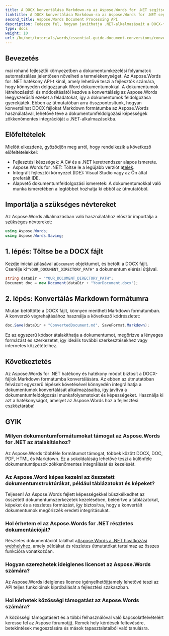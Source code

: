 ```yaml
---
title: A DOCX konvertálása Markdown-ra az Aspose.Words for .NET segítségével
linktitle: A DOCX konvertálása Markdown-ra az Aspose.Words for .NET segítségével
second_title: Aspose.Words Document Processing API
description: Fedezze fel, hogyan javíthatja .NET-alkalmazásait a DOCX-fájlok Markdown formátumba való zökkenőmentes konvertálásával az Aspose.Words for .NET használatával. Ez az átfogó útmutató lépésről lépésre, és a GYIK.
type: docs
weight: 10
url: /hu/net/tutorials/words/essential-guide-document-conversions/convert-docx-to-markdown/
---
```

## Bevezetés

mai rohanó fejlesztői környezetben a dokumentumkezelési folyamatok automatizálása jelentősen növelheti a termelékenységet. Az Aspose.Words for .NET hatékony API-t kínál, amely lehetővé teszi a fejlesztők számára, hogy könnyedén dolgozzanak Word dokumentumokkal. A dokumentumok létrehozásától és módosításától kezdve a konvertálásig az Aspose.Words leegyszerűsíti ezeket a feladatokat, így a dokumentumok feldolgozása gyerekjáték. Ebben az útmutatóban arra összpontosítunk, hogyan konvertálhat DOCX fájlokat Markdown formátumba az Aspose.Words használatával, lehetővé téve a dokumentumfeldolgozási képességek zökkenőmentes integrációját a .NET-alkalmazásokba.

## Előfeltételek

Mielőtt elkezdené, győződjön meg arról, hogy rendelkezik a következő előfeltételekkel:

- Fejlesztési készségek: A C# és a .NET keretrendszer alapos ismerete.
-  Aspose.Words for .NET: Töltse le a legújabb verziót a[telek](https://releases.aspose.com/words/net/).
- Integrált fejlesztői környezet (IDE): Visual Studio vagy az Ön által preferált IDE.
- Alapvető dokumentumfeldolgozási ismeretek: A dokumentumokkal való munka ismeretében a legtöbbet hozhatja ki ebből az útmutatóból.

## Importálja a szükséges névtereket

Az Aspose.Words alkalmazásban való használatához először importálja a szükséges névtereket:

```csharp
using Aspose.Words;
using Aspose.Words.Saving;
```

## 1. lépés: Töltse be a DOCX fájlt

 Kezdje inicializálásával a`Document` objektumot, és betölti a DOCX fájlt. Cserélje ki`"YOUR_DOCUMENT_DIRECTORY_PATH"` a dokumentum elérési útjával.

```csharp
string dataDir = "YOUR_DOCUMENT_DIRECTORY_PATH";
Document doc = new Document(dataDir + "YourDocument.docx");
```

## 2. lépés: Konvertálás Markdown formátumra

Miután betöltötte a DOCX fájlt, könnyen mentheti Markdown formátumban. A konverzió végrehajtásához használja a következő kódrészletet:

```csharp
doc.Save(dataDir + "ConvertedDocument.md", SaveFormat.Markdown);
```

Ez az egyszerű kódsor átalakíthatja a dokumentumot, megőrizve a lényeges formázást és szerkezetet, így ideális további szerkesztésekhez vagy internetes közzétételhez.

## Következtetés

Az Aspose.Words for .NET hatékony és hatékony módot biztosít a DOCX-fájlok Markdown formátumba konvertálására. Az ebben az útmutatóban felvázolt egyszerű lépések követésével könnyedén integrálhatja a dokumentumok konvertálását alkalmazásaiba, így javítva a dokumentumfeldolgozási munkafolyamatokat és képességeket. Használja ki azt a hatékonyságot, amelyet az Aspose.Words hoz a fejlesztési eszköztárába!

## GYIK

### Milyen dokumentumformátumokat támogat az Aspose.Words for .NET az átalakításhoz?

Az Aspose.Words többféle formátumot támogat, többek között DOCX, DOC, PDF, HTML és Markdown. Ez a sokoldalúság lehetővé teszi a különféle dokumentumtípusok zökkenőmentes integrálását és kezelését.

### Az Aspose.Word képes kezelni az összetett dokumentumstruktúrákat, például táblázatokat és képeket?

Teljesen! Az Aspose.Words fejlett képességekkel büszkélkedhet az összetett dokumentumszerkezetek kezelésében, beleértve a táblázatokat, képeket és a részletes formázást, így biztosítva, hogy a konvertált dokumentumok megőrizzék eredeti integritásukat.

### Hol érhetem el az Aspose.Words for .NET részletes dokumentációját?

 Részletes dokumentációt találhat a[Aspose.Words a .NET hivatkozási webhelyhez](https://reference.aspose.com/words/net/), amely példákat és részletes útmutatókat tartalmaz az összes funkcióra vonatkozóan.

### Hogyan szerezhetek ideiglenes licencet az Aspose.Words számára?

 Az Aspose.Words ideiglenes licence igényelhető[itt](https://purchase.conholdate.com/temporary-license/)amely lehetővé teszi az API teljes funkcióinak kipróbálását a fejlesztési szakaszban.

### Hol kérhetek közösségi támogatást az Aspose.Words számára?

 A közösségi támogatásért és a többi felhasználóval való kapcsolatfelvételért keresse fel az Aspose fórumot[itt](https://forum.aspose.com/c/words/8). Remek hely kérdések feltevésére, betekintések megosztására és mások tapasztalataiból való tanulásra.